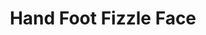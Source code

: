---
layout: design
permalink: /hand_foot_fizzle_face/
title: "Hand Foot Fizzle Face"
created: "TBD"
root: "/assets/02_design/hand_foot_fizzle_face/"
bg-video: >
  <iframe src="https://player.vimeo.com/video/270484326" width="640" height="360" frameborder="0" webkitallowfullscreen mozallowfullscreen allowfullscreen></iframe>

description: >
  TBD

artists:
  - person: TBD
    url: https://espn.com

role:
 - Video Designer

showings:
  - text: TBD
    url: https://espn.com

credits:
  - TBD
  - TBD
  - TBD

awards:
  - text: TBD
    url: https://espn.com

press:
  - text: TBD
    url: https://espn.com

documentation:
  - "1.jpg"
  - "2.jpg"
  - "3.jpg"
  - "4.jpg"
  - "5.jpg"
  - "6.jpg"
  - "7.jpg"
  - "8.jpg"
  - "9.jpg"
  - "10.jpg"
  - "11.jpg"
  - "12.jpg"
---